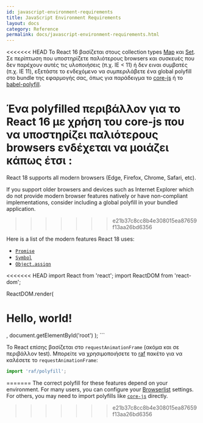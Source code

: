 ```yaml
---
id: javascript-environment-requirements
title: JavaScript Environment Requirements
layout: docs
category: Reference
permalink: docs/javascript-environment-requirements.html
---
```


<<<<<<< HEAD
Το React 16 βασίζεται στους collection types [Map](https://developer.mozilla.org/en-US/docs/Web/JavaScript/Reference/Global_Objects/Map) και [Set](https://developer.mozilla.org/en-US/docs/Web/JavaScript/Reference/Global_Objects/Set). Σε περίπτωση που υποστηρίζετε παλιότερους browsers και συσκευές που δεν παρέχουν αυτές τις υλοποιήσεις (π.χ. IE < 11) ή δεν ειναι συμβατές (π.χ. IE 11), εξετάστε το ενδεχόμενο να συμπεριλάβετε ένα global polyfill στο bundle της εφαρμογής σας, όπως για παράδειγμα το [core-js](https://github.com/zloirock/core-js) ή το [babel-polyfill](https://babeljs.io/docs/usage/polyfill/).

Ένα polyfilled περιβάλλον για το React 16 με χρήση του core-js που να υποστηρίζει παλιότερους browsers ενδέχεται να μοιάζει κάπως έτσι :
=======
React 18 supports all modern browsers (Edge, Firefox, Chrome, Safari, etc).

If you support older browsers and devices such as Internet Explorer which do not provide modern browser features natively or have non-compliant implementations, consider including a global polyfill in your bundled application.
>>>>>>> e21b37c8cc8b4e308015ea87659f13aa26bd6356

Here is a list of the modern features React 18 uses:
- [`Promise`](https://developer.mozilla.org/en-US/docs/Web/JavaScript/Reference/Global_Objects/Promise)
- [`Symbol`](https://developer.mozilla.org/en-US/docs/Web/JavaScript/Reference/Global_Objects/Symbol)
- [`Object.assign`](https://developer.mozilla.org/en-US/docs/Web/JavaScript/Reference/Global_Objects/Object/assign)

<<<<<<< HEAD
import React from 'react';
import ReactDOM from 'react-dom';

ReactDOM.render(
  <h1>Hello, world!</h1>,
  document.getElementById('root')
);
```

Το React επίσης βασίζεται στο `requestAnimationFrame` (ακόμα και σε περιβάλλον test).
Μπορείτε να χρησιμοποιήσετε το [raf](https://www.npmjs.com/package/raf) πακέτο για να καλέσετε το `requestAnimationFrame`:

```js
import 'raf/polyfill';
```
=======
The correct polyfill for these features depend on your environment. For many users, you can configure your [Browserlist](https://github.com/browserslist/browserslist) settings. For others, you may need to import polyfills like [`core-js`](https://github.com/zloirock/core-js) directly.
>>>>>>> e21b37c8cc8b4e308015ea87659f13aa26bd6356

